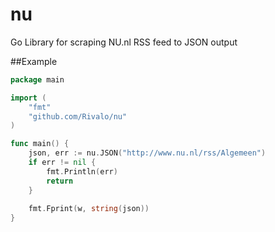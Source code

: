 # nu
Go Library for scraping NU.nl RSS feed to JSON output


##Example

```go
package main

import (
	"fmt"
	"github.com/Rivalo/nu"
)

func main() {
	json, err := nu.JSON("http://www.nu.nl/rss/Algemeen")
  	if err != nil {
  		fmt.Println(err)
  		return
  	}
  
  	fmt.Fprint(w, string(json))
}
```
